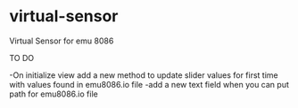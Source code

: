 virtual-sensor
==============

Virtual Sensor for emu 8086

TO DO

-On initialize view add a new method to update slider values for first time with values found in emu8086.io file
-add a new text field when you can put path for emu8086.io file
